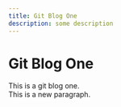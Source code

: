 ```yaml
---
title: Git Blog One
description: some description
---
```


# Git Blog One

This is a git blog one.   
This is a new paragraph.